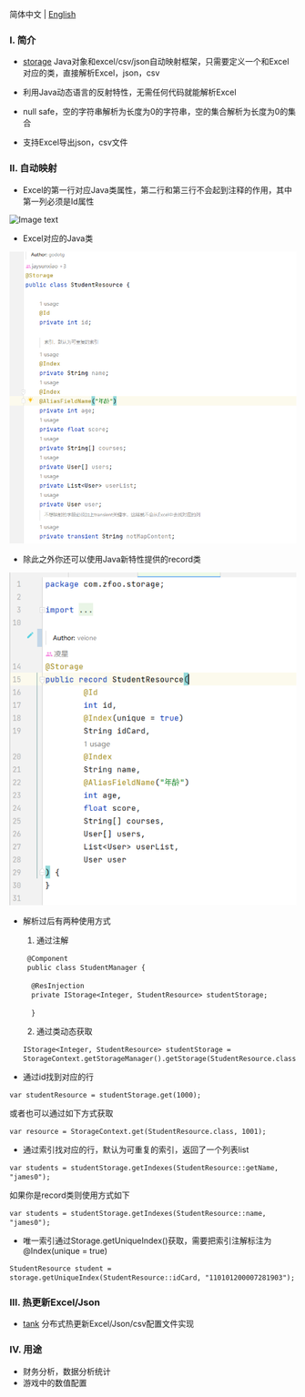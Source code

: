 简体中文 | [English](./README.md)

### Ⅰ. 简介

- [storage](https://github.com/zfoo-project/zfoo/blob/main/storage/README.md)
  Java对象和excel/csv/json自动映射框架，只需要定义一个和Excel对应的类，直接解析Excel，json，csv

- 利用Java动态语言的反射特性，无需任何代码就能解析Excel

- null safe，空的字符串解析为长度为0的字符串，空的集合解析为长度为0的集合

- 支持Excel导出json，csv文件

### Ⅱ. 自动映射

- Excel的第一行对应Java类属性，第二行和第三行不会起到注释的作用，其中第一列必须是Id属性

![Image text](../doc/image/storage/storage01.png)

- Excel对应的Java类

![Image text](../doc/image/storage/storage02.png)

- 除此之外你还可以使用Java新特性提供的record类

![Image text](../doc/image/storage/storage03.png)

- 解析过后有两种使用方式
  1. 通过注解
  ```
   @Component
   public class StudentManager {

    @ResInjection
    private IStorage<Integer, StudentResource> studentStorage;

    }
  ```
  2. 通过类动态获取
  ```
  IStorage<Integer, StudentResource> studentStorage = StorageContext.getStorageManager().getStorage(StudentResource.class);
  ```

- 通过id找到对应的行

```
var studentResource = studentStorage.get(1000);
```

或者也可以通过如下方式获取
```
var resource = StorageContext.get(StudentResource.class, 1001);
```

- 通过索引找对应的行，默认为可重复的索引，返回了一个列表list

```
var students = studentStorage.getIndexes(StudentResource::getName, "james0");
```

如果你是record类则使用方式如下
```
var students = studentStorage.getIndexes(StudentResource::name, "james0");
```

- 唯一索引通过Storage.getUniqueIndex()获取，需要把索引注解标注为@Index(unique = true)

```
StudentResource student = storage.getUniqueIndex(StudentResource::idCard, "110101200007281903");
```

### Ⅲ. 热更新Excel/Json

- [tank](https://github.com/zfoo-project/tank-game-server/blob/main/common/src/main/java/com/zfoo/tank/common/util/HotUtils.java)
  分布式热更新Excel/Json/csv配置文件实现

### Ⅳ. 用途

- 财务分析，数据分析统计
- 游戏中的数值配置
